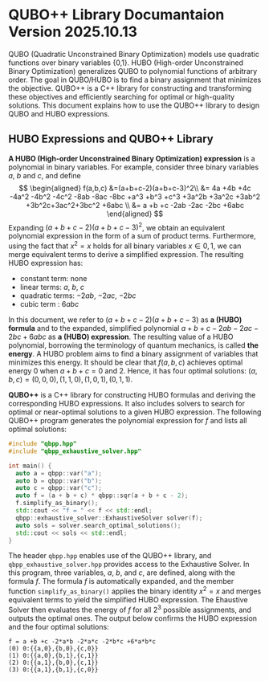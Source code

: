 # QUBO++ Library Documantaion Version 2025.10.13

QUBO (Quadratic Unconstrained Binary Optimization) models use quadratic functions over binary variables {0,1}.
HUBO (High-order Unconstrained Binary Optimization) generalizes QUBO to polynomial functions of arbitrary order.
The goal in QUBO/HUBO is to find a binary assignment that minimizes the objective.
QUBO++ is a C++ library for constructing and transforming these objectives and efficiently searching for optimal or high-quality solutions.
This document explains how to use the QUBO++ library to design QUBO and HUBO expressions.


## HUBO Expressions and QUBO++ Library

**A HUBO (High-order Unconstrained Binary Optimization) expression** is a polynomial in binary variables.
For example, consider three binary variables $a$, $b$ and $c$, and define
$$
\begin{aligned}
f(a,b,c)
&=(a+b+c-2)(a+b+c-3)^2\\
&= 4a +4b +4c -4a^2 -4b^2 -4c^2 -8ab -8ac -8bc +a^3 +b^3 +c^3 +3a^2b +3a^2c +3ab^2 +3b^2c+3ac^2+3bc^2 +6abc \\
&= a +b +c -2ab -2ac -2bc +6abc
\end{aligned}
$$
Expanding $(a+b+c-2)(a+b+c-3)^2$, we obtain an equivalent polynomial expression in the form of a sum of product terms.
Furthermore, using the fact that $x^2=x$ holds for all binary variables $x\in{0,1}$, we can merge equivalent terms to derive a simplified expression.
The resulting HUBO expression has:
* constant term: none 
* linear terms: $a$, $b$, $c$
* quadratic terms: $-2ab$, $-2ac$, $-2bc$
* cubic term : $6abc$

In this document, we refer to $(a+b+c-2)(a+b+c-3)$ as **a (HUBO) formula** and
to the expanded, simplified polynomial $a +b +c -2ab -2ac -2bc +6abc$ as **a (HUBO) expression**.
The resulting value of a HUBO polynomial, borrowing the terminology of quantum mechanics, is called **the energy**.
A HUBO problem aims to find a binary assignment of variables that minimizes this energy.
It should be clear that $f(a,b,c)$ achieves optimal energy 0 when $a+b+c=0$ and $2$.
Hence, it has four optimal solutions: $(a,b,c)=(0,0,0),(1,1,0),(1,0,1),(0,1,1)$.

**QUBO++** is a C++ library for constructing HUBO formulas and deriving the corresponding HUBO expressions.
It also includes solvers to search for optimal or near-optimal solutions to a given HUBO expression.
The following QUBO++ program generates the polynomial expression for $f$ and lists all optimal solutions:
```cpp
#include "qbpp.hpp"
#include "qbpp_exhaustive_solver.hpp"

int main() {
  auto a = qbpp::var("a");
  auto b = qbpp::var("b");
  auto c = qbpp::var("c");
  auto f = (a + b + c) * qbpp::sqr(a + b + c - 2);
  f.simplify_as_binary();
  std::cout << "f = " << f << std::endl;
  qbpp::exhaustive_solver::ExhaustiveSolver solver(f);
  auto sols = solver.search_optimal_solutions();
  std::cout << sols << std::endl;
}
```

The header `qbpp.hpp` enables use of the QUBO++ library, and `qbpp_exhaustive_solver.hpp` provides access to the Exhaustive Solver.
In this program, three variables, $a$, $b$, and $c$, are defined, along with the formula $f$.
The formula $f$ is automatically expanded, and the member function `simplify_as_binary()` 
applies the binary identity $x^2=x$ and merges equivalent terms to yield the simplified HUBO expression.
The Ehaustive Solver then evaluates the energy of $f$ for all $2^3$ possible assignments, and outputs the optimal ones.
The output below confirms the HUBO expression and the four optimal solutions:

````text
f = a +b +c -2*a*b -2*a*c -2*b*c +6*a*b*c
(0) 0:{{a,0},{b,0},{c,0}}
(1) 0:{{a,0},{b,1},{c,1}}
(2) 0:{{a,1},{b,0},{c,1}}
(3) 0:{{a,1},{b,1},{c,0}}
````


